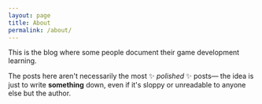 ```yaml
---
layout: page
title: About
permalink: /about/
---
```


This is the blog where some people document their game development learning.

The posts here aren't necessarily the most :sparkles: _polished_ :sparkles: posts— the idea is just to write **something** down, even if it's sloppy or unreadable to anyone else but the author. 
